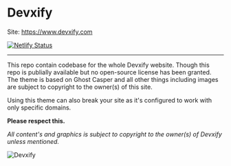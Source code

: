 # Devxify

Site: https://www.devxify.com

[![Netlify Status](https://api.netlify.com/api/v1/badges/eda6fafb-94eb-4f56-ada4-721e9aa3c511/deploy-status)](https://app.netlify.com/sites/devxify/deploys)

<hr>

This repo contain codebase for the whole Devxify website. Though this repo is publially available but no open-source license has been granted. The theme is based on Ghost Casper and all other things including images are subject to copyright to the owner(s) of this site.

Using this theme can also break your site as it's configured to work with only specific domains.

**Please respect this.**

_All content's and graphics is subject to copyright to the owner(s) of Devxify unless mentioned._

![Devxify](https://devstorage.b-cdn.net/devxify.png)
